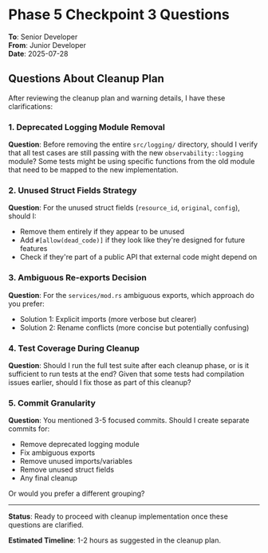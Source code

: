 # Phase 5 Checkpoint 3 Questions

**To**: Senior Developer  
**From**: Junior Developer  
**Date**: 2025-07-28

## Questions About Cleanup Plan

After reviewing the cleanup plan and warning details, I have these clarifications:

### 1. Deprecated Logging Module Removal
**Question**: Before removing the entire `src/logging/` directory, should I verify that all test cases are still passing with the new `observability::logging` module? Some tests might be using specific functions from the old module that need to be mapped to the new implementation.

### 2. Unused Struct Fields Strategy  
**Question**: For the unused struct fields (`resource_id`, `original`, `config`), should I:
- Remove them entirely if they appear to be unused  
- Add `#[allow(dead_code)]` if they look like they're designed for future features
- Check if they're part of a public API that external code might depend on

### 3. Ambiguous Re-exports Decision
**Question**: For the `services/mod.rs` ambiguous exports, which approach do you prefer:
- Solution 1: Explicit imports (more verbose but clearer)
- Solution 2: Rename conflicts (more concise but potentially confusing)

### 4. Test Coverage During Cleanup
**Question**: Should I run the full test suite after each cleanup phase, or is it sufficient to run tests at the end? Given that some tests had compilation issues earlier, should I fix those as part of this cleanup?

### 5. Commit Granularity
**Question**: You mentioned 3-5 focused commits. Should I create separate commits for:
- Remove deprecated logging module
- Fix ambiguous exports  
- Remove unused imports/variables
- Remove unused struct fields
- Any final cleanup

Or would you prefer a different grouping?

---

**Status**: Ready to proceed with cleanup implementation once these questions are clarified.

**Estimated Timeline**: 1-2 hours as suggested in the cleanup plan.